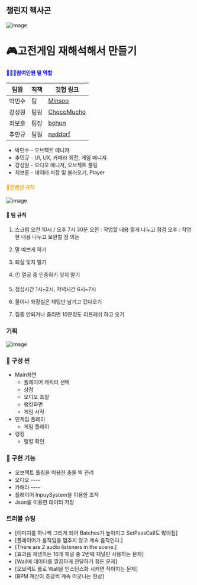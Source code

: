 ## 챌린지 헥사곤
![image](https://github.com/minsooBak/ChallengeHexagon/assets/56661597/78d45858-8043-4307-883c-a5f5ba2e8fa9)
# 🎮고전게임 재해석해서 만들기
#### <span style="color:blue"> 🧑‍🤝‍🧑참여인원 밑 역할 </span>
|팀원|직책|깃헙 링크|
|------|---|---|
|박민수|팀|[Minsoo]([https://github.com/BakGuno/Bak-s-study](https://github.com/minsooBak))|
|강성원|팀원|[ChocoMucho]([https://github.com/siryu2409](https://github.com/ChocoMucho))|
|최보훈|팀장|[bohun]([https://github.com/sda0503](https://github.com/iou-bohun))|
|추민규|팀원|[naddorf]([https://github.com/leejh0469](https://github.com/cn7249))|
* 박민수 - 오브젝트 메니저
* 추민규 - UI, UX, 카메라 회전, 게임 매니저
* 강성원 - 오디오 매니저, 오브젝트 풀링
* 최보훈 - 데이터 저장 및 불러오기, Player 

#### <span style="color:orange"> 📝컨밴션 규칙
</span>![image](https://github.com/minsooBak/ChallengeHexagon/assets/56661597/118c4122-0818-4dc9-a017-650c6ec63d45)

#### 🤝 팀 규칙 
1. 스크럼 오전 10시 / 오후 7시 30분
	 오전 : 작업할 내용 짧게 나누고 점검
	 오후 : 작업한 내용 나누고 보완할 점 의논

2. 말 예쁘게 하기

3. 퇴실 잊지 말기

4. 🕘 열공 중 인증하기 잊지 말기

5. 점심시간 1시~2시, 저녁시간 6시~7시

6. 물이나 화장실은 채팅만 남기고 갔다오기

7. 집중 안되거나 졸리면 10분정도 리프레쉬 하고 오기

### 기획 
![image](https://github.com/minsooBak/ChallengeHexagon/assets/56661597/de2b1740-fd13-4b41-8029-2182e00c03eb)

### 🎥 구성 씬
- Main화면
   - 플레이어 캐릭터 선택
   - 상점
   - 오디오 조절
   - 랭킹화면
   - 게임 시작
- 인게임 플레이
   - 게임 플레이
- 랭킹
   - 랭킹 확인

### 🧰 구현 기능
- 오브젝트 풀링을 이용한 충돌 벽 관리 
- 오디오 ----
- 카매라 ----
- 플레이어 InpuySystem을 이용한 조작
- Json을 이용한 데이터 저장

### 트러블 슈팅 
- [이미지를 하나씩 그리게 되어 Batches가 높아지고 SetPassCall도 많아짐]
- [플레이어가 움직임을 멈추지 않고 계속 움직인다.]
- [There are 2 audio listeners in the scene.]
- [효과음 재생하는 16개 채널 중 2번째 채널만 사용하는 문제]
- [Wall에 데이터를 깔끔하게 전달하기 힘든 문제]
- [오브젝트 풀로 Wall을 인스턴스화 시키면 작아지는 문제]
- [BPM 계산이 조금씩 계속 어긋나는 현상]
